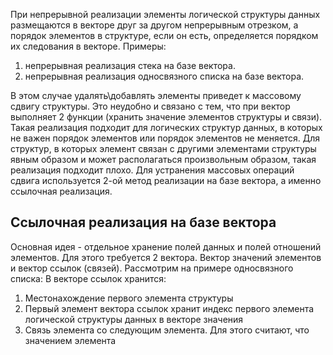 При непрерывной реализации элементы логической структуры данных размещаются в векторе друг за другом непрерывным отрезком, а порядок элементов в структуре, если он есть, определяется порядком их следования в векторе. Примеры:
1. непрерывная реализация стека на базе вектора.
2. непрерывная реализация односвязного списка на базе вектора.

В этом случае удалять\добавлять элементы приведет к массовому сдвигу структуры. Это неудобно и связано с тем, что при вектор выполняет 2 функции (хранить значение элементов структуры и связи). Такая реализация подходит для логических структур данных, в которых не важен порядок элементов или порядок элементов не меняется. Для структур, в которых элемент связан с другими элементами структуры явным образом и может располагаться произвольным образом, такая реализация подходит плохо. Для устранения массовых операций сдвига используется 2-ой метод реализации на базе вектора, а именно ссылочная реализация.

## Ссылочная реализация на базе вектора
Основная идея - отдельное хранение полей данных и полей отношений элементов. Для этого требуется 2 вектора. Вектор значений элементов и вектор ссылок (связей). Рассмотрим на примере односвязного списка:
В векторе ссылок хранится:
1. Местонахождение первого элемента структуры
2. Первый элемент вектора ссылок хранит индекс первого элемента логической структуры данных в векторе значения
3. Связь элемента со следующим элемента. Для этого считают, что значением элемента 